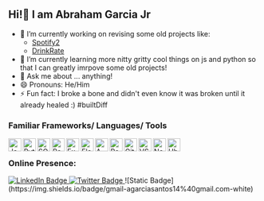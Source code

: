 <!--
**AbrahamGarciajr/AbrahamGarciaJr** is a ✨ _special_ ✨ repository because its `README.md` (this file) appears on your GitHub profile.

Here are some ideas to get you started:

-->
## Hi!👋 I am Abraham Garcia Jr
- 🔭 I’m currently working on revising some old projects like:
  * <a href="https://github.com/markklt77/Python-Group-Project/tree/part-time">Spotify2</a>
  * <a href="https://github.com/AbrahamGarciajr/solo-project-drink-rate">DrinkRate</a>
- 🌱 I’m currently learning more nitty gritty cool things on js and python so that I can greatly imrpove some old projects!
- 💬 Ask me about ... anything!
- 😄 Pronouns: He/Him
- ⚡ Fun fact: I broke a bone and didn't even know it was broken until it already healed :) #builtDiff


### Familiar Frameworks/ Languages/ Tools
<div> 
<img align="left" width="26px" alt="Javascript logo" src="https://github.com/user-attachments/assets/9436fa71-2e2e-40d0-ae56-eac6552603c0"/>
<img align="left" width="26px" alt="Python logo" src="https://upload.wikimedia.org/wikipedia/commons/thumb/c/c3/Python-logo-notext.svg/1869px-Python-logo-notext.svg.png"/>
<img align="left" width="26px" alt="SQLite3 logo" src="https://encrypted-tbn0.gstatic.com/images?q=tbn:ANd9GcSL0PMGDkkkufkdgxO2YUft81X9B3Nfk5fWBw&s"/>
<img align="left" width="26px" alt="React logo" src="https://github.com/user-attachments/assets/418d8029-ad91-4c2f-b6af-0c18fd314472"/>
<img align="left" width="26px" alt="Express.js logo" src="https://github.com/user-attachments/assets/a66436c4-aff5-4172-a268-469cec7f4a82"/>
<img align="left" width="26px" alt="Flask logo" src="https://github.com/user-attachments/assets/aaa303bb-2319-493f-aafd-c18845131918"/>
<img align="left" width="26px" alt="AWS logo" src="https://github.com/user-attachments/assets/4f1a66e5-4ea8-4b30-891a-2afc108d6b41"/>
<img align="left" width="26px" alt="Postman logo" src="https://github.com/user-attachments/assets/60e65be4-4402-4024-b444-bc0589c7da39"/>
<img align="left" width="26px" alt="Github logo" src="https://github.com/user-attachments/assets/903d91e1-73e5-477e-aff6-3817d439e4d7"/>
<img align="left" width="26px" alt="VSCode logo" src="https://github.com/user-attachments/assets/bbc340ba-cf91-49d6-99ac-8343b3c4b568"/>
<img align="left" width="26px" alt="Node.js logo" src="https://github.com/user-attachments/assets/1e563236-8b55-4c4d-8b81-d8ed25aa3a90"/>
<img align="left" width="26px" alt="Ubuntu logo" src="https://github.com/user-attachments/assets/e9d5fdd8-090d-4c5c-a4b1-7521303ced58"/>
</div>


<br />

 ### Online Presence:
<div id="badges">
  <a href="https://www.linkedin.com/in/abraham-garcia-822a2a344/">
    <img src="https://img.shields.io/badge/LinkedIn-blue?style=for-the-badge&logo=linkedin&logoColor=white" alt="LinkedIn Badge"/>
  </a>
  <a href="your-twitter-URL">
    <img src="https://img.shields.io/badge/Instagram-?style=for-the-badge&logo=twitter&logoColor=white" alt="Twitter Badge"/>
  </a>
 ![Static Badge](https://img.shields.io/badge/gmail-agarciasantos14%40gmail.com-white)

</div>


